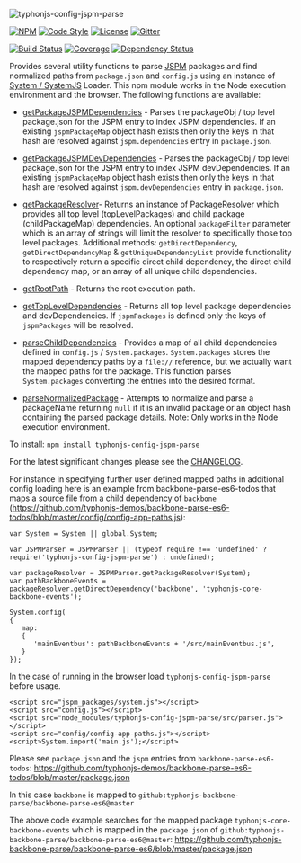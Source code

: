 ![typhonjs-config-jspm-parse](https://i.imgur.com/juoSdh4.png)

[![NPM](https://img.shields.io/npm/v/typhonjs-config-jspm-parse.svg?label=npm)](https://www.npmjs.com/package/typhonjs-config-jspm-parse)
[![Code Style](https://img.shields.io/badge/code%20style-allman-yellowgreen.svg?style=flat)](https://en.wikipedia.org/wiki/Indent_style#Allman_style)
[![License](https://img.shields.io/badge/license-MPLv2-yellowgreen.svg?style=flat)](https://github.com/typhonjs-node-jspm/typhonjs-config-jspm-parse/blob/master/LICENSE)
[![Gitter](https://img.shields.io/gitter/room/typhonjs/TyphonJS.svg)](https://gitter.im/typhonjs/TyphonJS)

[![Build Status](https://travis-ci.org/typhonjs-node-jspm/typhonjs-config-jspm-parse.svg?branch=master)](https://travis-ci.org/typhonjs-node-jspm/typhonjs-config-jspm-parse)
[![Coverage](https://img.shields.io/codecov/c/github/typhonjs-node-jspm/typhonjs-config-jspm-parse.svg)](https://codecov.io/github/typhonjs-node-jspm/typhonjs-config-jspm-parse)
[![Dependency Status](https://www.versioneye.com/user/projects/56ddc9524839f70035207c1a/badge.svg?style=flat)](https://www.versioneye.com/user/projects/56ddc9524839f70035207c1a)

Provides several utility functions to parse [JSPM](http://jspm.io/) packages and find normalized paths
from `package.json` and `config.js` using an instance of [System / SystemJS](https://github.com/systemjs/systemjs) Loader. This npm module works in the
Node execution environment and the browser. The following functions are available:

- [getPackageJSPMDependencies](https://github.com/typhonjs-node-jspm/typhonjs-config-jspm-parse/blob/master/src/parser.js#L90) - Parses the packageObj / top level package.json for the JSPM entry to index JSPM dependencies. If an existing `jspmPackageMap` object hash exists then only the keys in that hash are resolved against `jspm.dependencies` entry in `package.json`.

- [getPackageJSPMDevDependencies](https://github.com/typhonjs-node-jspm/typhonjs-config-jspm-parse/blob/master/src/parser.js#L149) - Parses the packageObj / top level package.json for the JSPM entry to index JSPM devDependencies. If an existing `jspmPackageMap` object hash exists then only the keys in that hash are resolved against `jspm.devDependencies` entry in `package.json`.

- [getPackageResolver](https://github.com/typhonjs-node-jspm/typhonjs-config-jspm-parse/blob/master/src/parser.js#L208)- Returns an instance of PackageResolver which provides all top level (topLevelPackages) and
child package (childPackageMap) dependencies. An optional `packageFilter` parameter which is an array of strings will
limit the resolver to specifically those top level packages. Additional methods: `getDirectDependency`,
`getDirectDependencyMap` & `getUniqueDependencyList` provide functionality to respectively return
a specific direct child dependency, the direct child dependency map, or an array of all unique child dependencies.

- [getRootPath](https://github.com/typhonjs-node-jspm/typhonjs-config-jspm-parse/blob/master/src/parser.js#L365) - Returns the root execution path.

- [getTopLevelDependencies](https://github.com/typhonjs-node-jspm/typhonjs-config-jspm-parse/blob/master/src/parser.js#L417) - Returns all top level package dependencies and devDependencies. If `jspmPackages` is
defined only the keys of `jspmPackages` will be resolved.

- [parseChildDependencies](https://github.com/typhonjs-node-jspm/typhonjs-config-jspm-parse/blob/master/src/parser.js#L442) - Provides a map of all child dependencies defined in `config.js` / `System.packages`.
`System.packages` stores the mapped dependency paths by a `file://` reference, but we actually want the mapped paths
for the package. This function parses `System.packages` converting the entries into the desired format.

- [parseNormalizedPackage](https://github.com/typhonjs-node-jspm/typhonjs-config-jspm-parse/blob/master/src/parser.js#L486) - Attempts to normalize and parse a packageName returning `null` if it is an invalid package
or an object hash
containing the parsed package details. Note: Only works in the Node execution environment.

To install: `npm install typhonjs-config-jspm-parse`

For the latest significant changes please see the [CHANGELOG](https://github.com/typhonjs-node-jspm/typhonjs-config-jspm-parse/blob/master/CHANGELOG.md).

For instance in specifying further user defined mapped paths in additional config loading here is an example
from backbone-parse-es6-todos that maps a source file from a child dependency of `backbone`
(https://github.com/typhonjs-demos/backbone-parse-es6-todos/blob/master/config/config-app-paths.js):
```
var System = System || global.System;

var JSPMParser = JSPMParser || (typeof require !== 'undefined' ? require('typhonjs-config-jspm-parse') : undefined);

var packageResolver = JSPMParser.getPackageResolver(System);
var pathBackboneEvents = packageResolver.getDirectDependency('backbone', 'typhonjs-core-backbone-events');

System.config(
{
   map:
   {
      'mainEventbus': pathBackboneEvents + '/src/mainEventbus.js',
   }
});
```

In the case of running in the browser load `typhonjs-config-jspm-parse` before usage.
```
<script src="jspm_packages/system.js"></script>
<script src="config.js"></script>
<script src="node_modules/typhonjs-config-jspm-parse/src/parser.js"></script>
<script src="config/config-app-paths.js"></script>
<script>System.import('main.js');</script>
```

Please see `package.json` and the `jspm` entries from `backbone-parse-es6-todos`:
https://github.com/typhonjs-demos/backbone-parse-es6-todos/blob/master/package.json

In this case `backbone` is mapped to `github:typhonjs-backbone-parse/backbone-parse-es6@master`

The above code example searches for the mapped package `typhonjs-core-backbone-events` which is mapped
in the `package.json` of `github:typhonjs-backbone-parse/backbone-parse-es6@master`:
https://github.com/typhonjs-backbone-parse/backbone-parse-es6/blob/master/package.json
